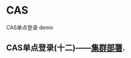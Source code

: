 # CAS

CAS单点登录 demo


## CAS单点登录(十二)——[集群部署](https://blog.csdn.net/Anumbrella/article/details/90578300).